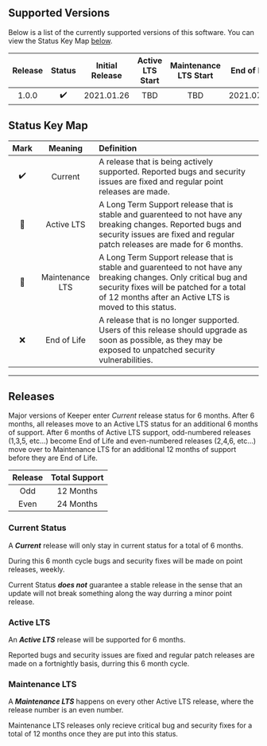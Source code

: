 ## Supported Versions

Below is a list of the currently supported versions of this software. You can view the Status Key Map [below](#status-key-map).

| Release | Status            | Initial Release | Active LTS Start | Maintenance LTS Start | End of Life |
| :-----: | :----------------: | :-------------: | :------------------: | :--------------------: | :-: |
| 1.0.0   | :heavy_check_mark: | 2021.01.26 | TBD | TBD | 2021.07.26 |

## Status Key Map

| Mark | Meaning | Definition |
| :--: | :-----: | :---- |
| :heavy_check_mark: | Current | A release that is being actively supported. Reported bugs and security issues are fixed and regular point releases are made. |
| :purple_heart: | Active LTS | A Long Term Support release that is stable and guarenteed to not have any breaking changes. Reported bugs and security issues are fixed and regular patch releases are made for 6 months. |
| :wrench: |  Maintenance LTS | A Long Term Support release that is stable and guarenteed to not have any breaking changes. Only critical bug and security fixes will be patched for a total of 12 months after an Active LTS is moved to this status. |
| :x: | End of Life | A release that is no longer supported. Users of this release should upgrade as soon as possible, as they may be exposed to unpatched security vulnerabilities. |

---
## Releases
Major versions of Keeper enter _Current_ release status for 6 months. After 6 months, all releases move to an Active LTS status for an additional 6 months of support. After 6 months of Active LTS support, odd-numbered releases (1,3,5, etc...) become End of Life and even-numbered releases (2,4,6, etc...) move over to Maintenance LTS for an additional 12 months of support before they are End of Life.

| Release | Total Support |
| :-----: | :-----: |
| Odd  | 12 Months |
| Even | 24 Months |


### Current Status

A **_Current_** release will only stay in current status for a total of 6 months.

During this 6 month cycle bugs and security fixes will be made on point releases, weekly.

Current Status **_does not_** guarantee a stable release in the sense that an update will not break something along the way durring a minor point release.

### Active LTS

An **_Active LTS_** release will be supported for 6 months.

Reported bugs and security issues are fixed and regular patch releases are made on a fortnightly basis, durring this 6 month cycle.

### Maintenance LTS

A **_Maintenance LTS_** happens on every other Active LTS release, where the release number is an even number.

Maintenance LTS releases only recieve critical bug and security fixes for a total of 12 months once they are put into this status.